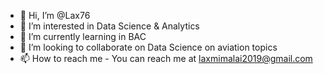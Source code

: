 - 👋 Hi, I’m @Lax76
- 👀 I’m interested in Data Science & Analytics
- 🌱 I’m currently learning in BAC
- 💞️ I’m looking to collaborate on Data Science on aviation topics
- 📫 How to reach me - You can reach me at laxmimalai2019@gmail.com
